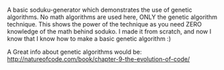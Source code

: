 A basic soduku-generator which demonstrates the use of genetic algorithms.
No math algorithms are used here, ONLY the genetic algorithm technique.
This shows the power of the technique as you need ZERO knowledge of the math behind soduko.
I made it from scratch, and now I know that I know how to make a basic genetic algorithm :)

A Great info about genetic algorithms would be: http://natureofcode.com/book/chapter-9-the-evolution-of-code/
